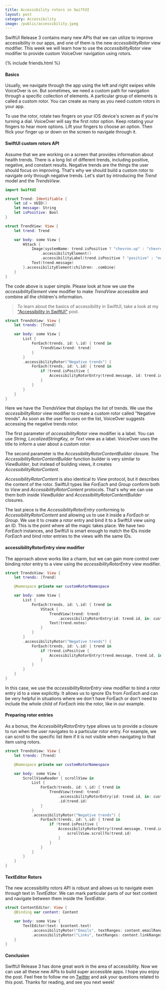 ```yaml
---
title: Accessibility rotors in SwiftUI
layout: post
category: Accessibility
image: /public/accessibility.jpeg
---
```


SwiftUI Release 3 contains many new APIs that we can utilize to improve accessibility in our apps, and one of them is the new *accessibilityRotor* view modifier. This week we will learn how to use the *accessibilityRotor* view modifier to provide custom VoiceOver navigation using rotors.

{% include friends.html %}

#### Basics
Usually, we navigate through the app using the left and right swipes while VoiceOver is on. But sometimes, we need a custom path for navigation through a specific collection of elements. A particular group of elements is called a custom rotor. You can create as many as you need custom rotors in your app.

To use the rotor, rotate two fingers on your iOS device's screen as if you're turning a dial. VoiceOver will say the first rotor option. Keep rotating your fingers to hear more options. Lift your fingers to choose an option. Then flick your finger up or down on the screen to navigate through it.

#### SwiftUI custom rotors API
Assume that we are working on a screen that provides information about health trends. There is a long list of different trends, including positive, negative, and constant results. Negative trends are the things the user should focus on improving. That's why we should build a custom rotor to navigate only through negative trends. Let's start by introducing the *Trend* model and the *TrendsView*.

```swift
import SwiftUI

struct Trend: Identifiable {
    let id = UUID()
    let message: String
    let isPositive: Bool
}

struct TrendView: View {
    let trend: Trend

    var body: some View {
        HStack {
            Image(systemName: trend.isPositive ? "chevron.up" : "chevron.down")
                .accessibilityElement()
                .accessibilityLabel(trend.isPositive ? "positive" : "negative")
            Text(trend.message)
        }.accessibilityElement(children: .combine)
    }
}
```

The code above is super simple. Please look at how we use the *accessibilityElement* view modifier to make *TrendView* accessible and combine all the children's information. 

> To learn about the basics of accessibility in SwiftUI, take a look at my ["Accessibility in SwiftUI"](/2019/09/10/accessibility-in-swiftui/) post.

```swift
struct TrendsView: View {
    let trends: [Trend]

    var body: some View {
        List {
            ForEach(trends, id: \.id) { trend in
                TrendView(trend: trend)
            }
        }
        .accessibilityRotor("Negative trends") {
            ForEach(trends, id: \.id) { trend in
                if !trend.isPositive {
                    AccessibilityRotorEntry(trend.message, id: trend.id)
                }
            }
        }
    }
}
```

Here we have the *TrendsView* that displays the list of trends. We use the *accessibilityRotor* view modifier to create a custom rotor called "Negative trends". As soon as the user focuses on the list, VoiceOver suggests accessing the negative trends rotor.

The first parameter of *accessibilityRotor* view modifier is a label. You can use *String, LocalizedStringKey, or Text* view as a label. VoiceOver uses the title to inform a user about a custom rotor.

The second parameter is the *AccessibilityRotorContentBuilder* closure. The *AccessibilityRotorContentBuilder* function builder is very similar to *ViewBuilder*, but instead of building views, it creates *AccessibilityRotorContent*.

 *AccessibilityRotorContent* is also identical to *View* protocol, but it describes the content of the rotor. SwiftUI types like *ForEach* and *Group* conform both to *View* and *AccessibilityRotorContent* protocols. That's why we can use them both inside *ViewBuilder* and *AccessibilityRotorContentBuilder* closures.

The last piece is the *AccessibilityRotorEntry* conforming to *AccessibilityRotorContent* and allowing us to use it inside a *ForEach* or *Group*. We use it to create a rotor entry and bind it to a SwiftUI view using an ID. This is the point where all the magic takes place. We have two *ForEach* instances, and SwiftUI is smart enough to match the IDs inside *ForEach* and bind rotor entries to the views with the same IDs.

#### accessibilityRotorEntry view modifier
The approach above works like a charm, but we can gain more control over binding rotor entry to a view using the *accessibilityRotorEntry* view modifier.

```swift
struct TrendsView: View {
    let trends: [Trend]

    @Namespace private var customRotorNamespace

    var body: some View {
        List {
            ForEach(trends, id: \.id) { trend in
                VStack {
                    TrendView(trend: trend)
                        .accessibilityRotorEntry(id: trend.id, in: customRotorNamespace)
                    Text(trend.notes)
                }
            }
        }
        .accessibilityRotor("Negative trends") {
            ForEach(trends, id: \.id) { trend in
                if !trend.isPositive {
                    AccessibilityRotorEntry(trend.message, trend.id, in: customRotorNamespace) 
                }
            }
        }
    }
}
```

In this case, we use the *accessibilityRotorEntry* view modifier to bind a rotor entry id to a view explicitly. It allows us to ignore IDs from *ForEach* and can be very helpful in situations where we don't have ForEach or don't need to include the whole child of *ForEach* into the rotor, like in our example.

#### Preparing rotor entries
As a bonus, the *AccessibilityRotorEntry* type allows us to provide a closure to run when the user navigates to a particular rotor entry. For example, we can scroll to the specific list item if it is not visible when navigating to that item using rotors.

```swift
struct TrendsView: View {
    let trends: [Trend]

    @Namespace private var customRotorNamespace

    var body: some View {
        ScrollViewReader { scrollView in
            List {
                ForEach(trends, id: \.id) { trend in
                    TrendView(trend: trend)
                        .accessibilityRotorEntry(id: trend.id, in: customRotorNamespace)
                        .id(trend.id)
                }
            }
            .accessibilityRotor("Negative trends") {
                ForEach(trends, id: \.id) { trend in
                    if !trend.isPositive {
                        AccessibilityRotorEntry(trend.message, trend.id, in: customRotorNamespace) {
                            scrollView.scrollTo(trend.id)
                        }
                    }
                }
            }
        }
    }
}
```

#### TextEditor Rotors
The new accessibility rotors API is robust and allows us to navigate even through text in *TextEditor*. We can mark particular parts of our text content and navigate between them inside the *TextEditor*.

```swift
struct ContentEditor: View {
    @Binding var content: Content

    var body: some View {
        TextEditor(text: $content.text)
            .accessibilityRotor("Emails", textRanges: content.emailRanges)
            .accessibilityRotor("Links", textRanges: content.linkRanges)
    }
}
```

#### Conclusion
SwiftUI Release 3 has done great work in the area of accessibility. Now we can use all these new APIs to build super accessible apps. I hope you enjoy the post. Feel free to follow me on [Twitter](https://twitter.com/mecid) and ask your questions related to this post. Thanks for reading, and see you next week!
